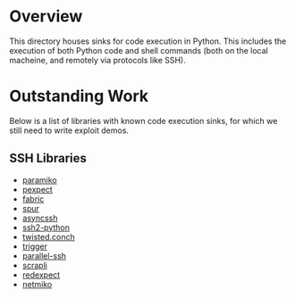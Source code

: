 # Overview

This directory houses sinks for code execution in Python. This includes the execution of both Python code and shell commands (both on the local macheine, and remotely via protocols like SSH).

# Outstanding Work

Below is a list of libraries with known code execution sinks, for which we still need to write exploit demos.

## SSH Libraries

- [paramiko](http://docs.paramiko.org/en/stable/api/client.html#paramiko.client.SSHClient)
- [pexpect](https://pexpect.readthedocs.io/en/stable/api/pxssh.html)
- [fabric](https://docs.fabfile.org/en/1.12.1/tutorial.html)
- [spur](https://pypi.org/project/spur/)
- [asyncssh](https://asyncssh.readthedocs.io/en/latest/)
- [ssh2-python](https://pypi.org/project/ssh2-python/)
- [twisted.conch](https://twistedmatrix.com/documents/current/conch/howto/conch_client.html)
- [trigger](https://trigger.readthedocs.io/en/latest/examples.html#execute-commands-asynchronously-using-twisted)
- [parallel-ssh](https://github.com/ParallelSSH/parallel-ssh)
- [scrapli](https://github.com/carlmontanari/scrapli)
- [redexpect](https://github.com/Red-M/RedExpect/blob/master/examples/run_whoami.py)
- [netmiko](https://pypi.org/project/netmiko/)
